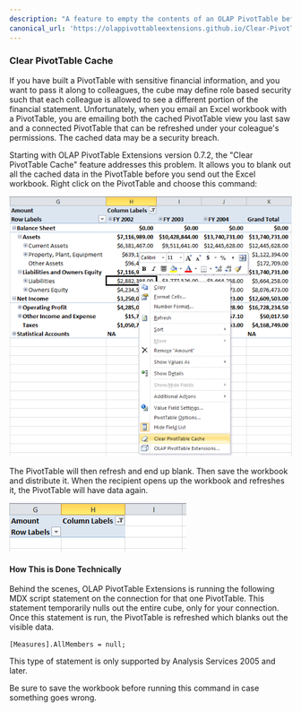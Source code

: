 ```yaml
---
description: "A feature to empty the contents of an OLAP PivotTable before sharing with a colleague"
canonical_url: 'https://olappivottableextensions.github.io/Clear-PivotTable-Cache'
---
```

### Clear PivotTable Cache

If you have built a PivotTable with sensitive financial information, and you want to pass it along to colleagues, the cube may define role based security such that each colleague is allowed to see a different portion of the financial statement. Unfortunately, when you email an Excel workbook with a PivotTable, you are emailing both the cached PivotTable view you last saw and a connected PivotTable that can be refreshed under your coleague's permissions. The cached data may be a security breach.

Starting with OLAP PivotTable Extensions version 0.7.2, the "Clear PivotTable Cache" feature addresses this problem. It allows you to blank out all the cached data in the PivotTable before you send out the Excel workbook. Right click on the PivotTable and choose this command:

![](Clear%20PivotTable%20Cache_ClearPivotTableCache1.png)

The PivotTable will then refresh and end up blank. Then save the workbook and distribute it. When the recipient opens up the workbook and refreshes it, the PivotTable will have data again.

![](Clear%20PivotTable%20Cache_ClearPivotTableCache2.png)


#### How This is Done Technically

Behind the scenes, OLAP PivotTable Extensions is running the following MDX script statement on the connection for that one PivotTable. This statement temporarily nulls out the entire cube, only for your connection. Once this statement is run, the PivotTable is refreshed which blanks out the visible data.

```
[Measures].AllMembers = null;
```

This type of statement is only supported by Analysis Services 2005 and later.

Be sure to save the workbook before running this command in case something goes wrong.